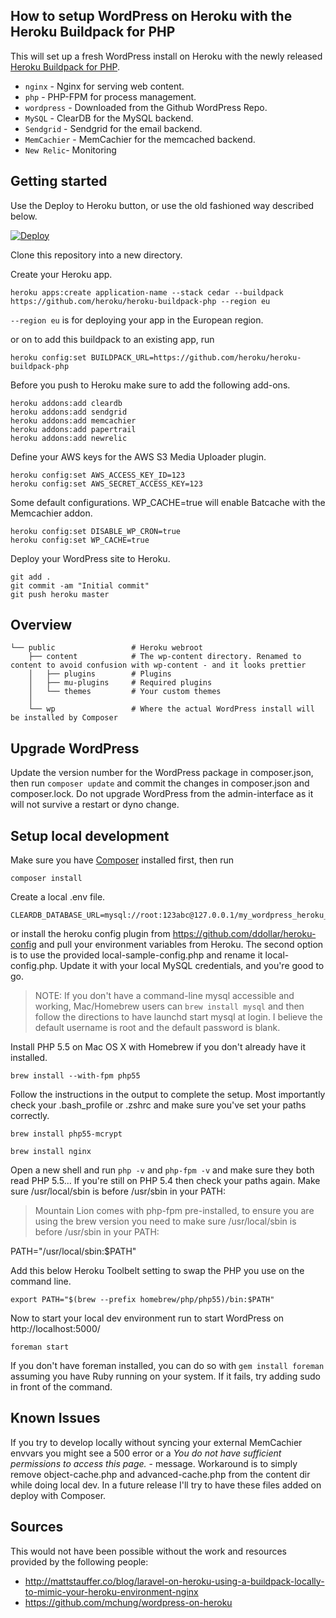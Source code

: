 ## How to setup WordPress on Heroku with the Heroku Buildpack for PHP

This will set up a fresh WordPress install on Heroku with the newly released [Heroku Buildpack for PHP](https://github.com/heroku/heroku-buildpack-php).

* `nginx` - Nginx for serving web content.
* `php` - PHP-FPM for process management.
* `wordpress` - Downloaded from the Github WordPress Repo.
* `MySQL` - ClearDB for the MySQL backend.
* `Sendgrid` - Sendgrid for the email backend.
* `MemCachier` - MemCachier for the memcached backend.
* `New Relic`- Monitoring

## Getting started

Use the Deploy to Heroku button, or use the old fashioned way described below.

<a href="https://heroku.com/deploy?template=https://github.com/ellefsen/wordpress-heroku-php/tree/master">
  <img src="https://www.herokucdn.com/deploy/button.png" alt="Deploy">
</a>

Clone this repository into a new directory.

Create your Heroku app.

	heroku apps:create application-name --stack cedar --buildpack https://github.com/heroku/heroku-buildpack-php --region eu

`--region eu` is for deploying your app in the European region.

or on to add this buildpack to an existing app, run

	heroku config:set BUILDPACK_URL=https://github.com/heroku/heroku-buildpack-php


Before you push to Heroku make sure to add the following add-ons.

	heroku addons:add cleardb
	heroku addons:add sendgrid
	heroku addons:add memcachier
	heroku addons:add papertrail
	heroku addons:add newrelic


Define your AWS keys for the AWS S3 Media Uploader plugin.

	heroku config:set AWS_ACCESS_KEY_ID=123
	heroku config:set AWS_SECRET_ACCESS_KEY=123


Some default configurations. WP_CACHE=true will enable Batcache with the Memcachier addon.

	heroku config:set DISABLE_WP_CRON=true
	heroku config:set WP_CACHE=true

Deploy your WordPress site to Heroku.

	git add .
	git commit -am "Initial commit"
	git push heroku master


## Overview
```
└── public                 # Heroku webroot
    ├── content            # The wp-content directory. Renamed to content to avoid confusion with wp-content - and it looks prettier
    │   ├── plugins        # Plugins
    │   ├── mu-plugins     # Required plugins
    │   └── themes         # Your custom themes
    │      
    └── wp                 # Where the actual WordPress install will be installed by Composer
```

## Upgrade WordPress

Update the version number for the WordPress package in composer.json, then run `composer update` and commit the changes in composer.json and composer.lock. Do not upgrade WordPress from the admin-interface as it will not survive a restart or dyno change.


## Setup local development

Make sure you have [Composer](https://getcomposer.org/) installed first, then run

	composer install

Create a local .env file.

	CLEARDB_DATABASE_URL=mysql://root:123abc@127.0.0.1/my_wordpress_heroku_database_name
	
or install the heroku config plugin from https://github.com/ddollar/heroku-config and pull your environment variables from Heroku.
The second option is to use the provided local-sample-config.php and rename it local-config.php. Update it with your local MySQL credentials, and you're good to go.

> NOTE: If you don't have a command-line mysql accessible and working, Mac/Homebrew users can `brew install mysql` and then follow the directions to have launchd start mysql at login. I believe the default username is root and the default password is blank.

Install PHP 5.5 on Mac OS X with Homebrew if you don't already have it installed.

	brew install --with-fpm php55

Follow the instructions in the output to complete the setup. Most importantly check your .bash_profile or .zshrc and make sure you've set your paths correctly.

	brew install php55-mcrypt

	brew install nginx

Open a new shell and run `php -v` and `php-fpm -v` and make sure they both read PHP 5.5… If you're still on PHP 5.4 then check your paths again. Make sure /usr/local/sbin is before /usr/sbin in your PATH:

> Mountain Lion comes with php-fpm pre-installed, to ensure you are using the brew version you need to make sure /usr/local/sbin is before /usr/sbin in your PATH:

  PATH="/usr/local/sbin:$PATH"

Add this below Heroku Toolbelt setting to swap the PHP you use on the command line.

	export PATH="$(brew --prefix homebrew/php/php55)/bin:$PATH"


Now to start your local dev environment run to start WordPress on http://localhost:5000/
	
	foreman start

If you don't have foreman installed, you can do so with `gem install foreman` assuming you have Ruby running on your system. If it fails, try adding sudo in front of the command.


## Known Issues

If you try to develop locally without syncing your external MemCachier envvars you might see a 500 error or a *You do not have sufficient permissions to access this page.* - message. Workaround is to simply remove object-cache.php and advanced-cache.php from the content dir while doing local dev. In a future release I'll try to have these files added on deploy with Composer.


## Sources

This would not have been possible without the work and resources provided by the following people:

* http://mattstauffer.co/blog/laravel-on-heroku-using-a-buildpack-locally-to-mimic-your-heroku-environment-nginx
* https://github.com/mchung/wordpress-on-heroku